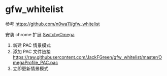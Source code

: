 # gfw_whitelist
参考 https://github.com/n0wa11/gfw_whitelist

安装 chrome 扩展 [SwitchyOmega](https://chrome.google.com/webstore/detail/proxy-switchyomega/padekgcemlokbadohgkifijomclgjgif)
1. 新建 PAC 情景模式
2. 添加 PAC 文件链接  https://raw.githubusercontent.com/JackFGreen/gfw_whitelist/master/OmegaProfile_PAC.pac
3. 立即更新情景模式
